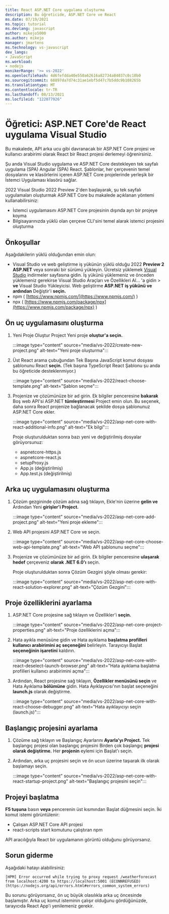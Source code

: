 ```yaml
---
title: React ASP.NET Core uygulama oluşturma
description: Bu öğreticide, ASP.NET Core ve React
ms.date: 07/19/2021
ms.topic: tutorial
ms.devlang: javascript
author: mikejo5000
ms.author: mikejo
manager: jmartens
ms.technology: vs-javascript
dev_langs:
- JavaScript
ms.workload:
- nodejs
monikerRange: '>= vs-2022'
ms.openlocfilehash: 4d6fefdda40e550a62616a82734a84037c0c10b0
ms.sourcegitcommit: 68897da7d74c31ae1ebf5d47c7b5ddc9b108265b
ms.translationtype: MT
ms.contentlocale: tr-TR
ms.lasthandoff: 08/13/2021
ms.locfileid: "122077926"
---
```

# <a name="tutorial-create-an-aspnet-core-app-with-react-in-visual-studio"></a>Öğretici: ASP.NET Core'de React uygulama Visual Studio

Bu makalede, API arka ucu gibi davranacak bir ASP.NET Core projesi ve kullanıcı arabirimi olarak React bir React projesi derlemeyi öğrenirsiniz.

Şu anda Visual Studio uygulama ve ASP.NET Core destekleyen tek sayfalı uygulama (SPA) Angular (SPA) React. Şablonlar, her çerçevenin temel dosyalarını ve klasörlerini içeren ASP.NET Core projelerinde yerleşik bir İstemci Uygulaması klasörü sağlar.

2022 Visual Studio 2022 Preview 2'den başlayarak, şu tek sayfalı uygulamaları oluşturmak ASP.NET Core bu makalede açıklanan yöntemi kullanabilirsiniz:

- İstemci uygulamasını ASP.NET Core projesinin dışında ayrı bir projeye koyma
- Bilgisayarınızda yüklü olan çerçeve CLI'sini temel alarak istemci projesini oluşturma

## <a name="prerequisites"></a>Önkoşullar

Aşağıdakilerin yüklü olduğundan emin olun:

- Visual Studio ve web geliştirme iş yükünün yüklü olduğu 2022 **Preview 2 ASP.NET** veya sonraki bir sürümü yükleyin. Ücretsiz yüklemek [Visual Studio](https://visualstudio.microsoft.com/downloads/) indirmeler sayfasına gidin.
  İş yükünü yüklemeniz ve önceden yüklemeniz gerekirse Visual Studio Araçları ve Özellikleri Al... 'a gidin  >  **ve** Visual Studio Yükleyicisi. Web geliştirme **ASP.NET iş yükünü ve ardından** Değiştir'i **seçin.**
- npm ( [https://www.npmjs.com/](https://www.npmjs.com/) ) 
- npx ( [https://www.npmjs.com/package/npx](https://www.npmjs.com/package/npx) )

## <a name="create-the-frontend-app"></a>Ön uç uygulamasını oluşturma

1. Yeni Proje Oluştur Project Yeni proje **oluştur'a seçin.** 

   :::image type="content" source="media/vs-2022/create-new-project.png" alt-text="Yeni proje oluşturma":::

1. Üst React arama çubuğundan Tek Başına JavaScript komut dosyası şablonunu React **seçin.** (Tek başına TypeScript React Şablonu şu anda bu öğreticide desteklenmiyor.)

   :::image type="content" source="media/vs-2022/react-choose-template.png" alt-text="Şablon seçme":::

1. Projenize ve çözümünüze bir ad girin. Ek bilgiler penceresine **bakarak** Boş web API'si ASP.NET **tümleştirmesi** Project emin olun. Bu seçenek, daha sonra React projenize bağlanacak şekilde dosya şablonunuz ASP.NET Core ekler.

   :::image type="content" source="media/vs-2022/asp-net-core-with-react-additional-info.png" alt-text="Ek bilgi":::

   Proje oluşturulduktan sonra bazı yeni ve değiştirilmiş dosyalar görüyorsunuz:

   - aspnetcore-https.js
   - aspnetcore-react.js
   - setupProxy.js
   - App.js (değiştirilmiş)
   - App.test.js (değiştirilmiş)

## <a name="create-the-backend-app"></a>Arka uç uygulamasını oluşturma

1. Çözüm gezgininde çözüm adına sağ tıklayın, Ekle'nin üzerine **gelin ve** Ardından Yeni **girişler'i Project.** 

   :::image type="content" source="media/vs-2022/asp-net-core-add-project.png" alt-text="Yeni proje ekleme":::

1. Web API projesini ASP.NET Core ve seçin.
 
   :::image type="content" source="media/vs-2022/asp-net-core-choose-web-api-template.png" alt-text="Web API şablonunu seçme":::

1. Projenize ve çözümünüze bir ad girin. Ek bilgiler penceresine **ulaşarak hedef** çerçeveniz **olarak .NET 6.0'ı** seçin.

   Proje oluşturulduktan sonra Çözüm Gezgini şöyle olması gerekir:

   :::image type="content" source="media/vs-2022/asp-net-core-with-react-solution-explorer.png" alt-text="Çözüm Gezgini":::

## <a name="set-the-project-properties"></a>Proje özelliklerini ayarlama

1. ASP.NET Core projesine sağ tıklayın ve Özellikler'i **seçin.**

   :::image type="content" source="media/vs-2022/asp-net-core-project-properties.png" alt-text="Proje özelliklerini açma"::: 
 
1. Hata ayıkla menüsüne gidin ve Hata ayıklama **başlatma profilleri kullanıcı arabirimini aç seçeneğini** belirleyin. Tarayıcıyı Başlat **seçeneğinin işaretini** kaldırın.

   :::image type="content" source="media/vs-2022/asp-net-core-with-react-deselect-launch-browser.png" alt-text="Hata ayıklama başlatma profilleri kullanıcı arabirimini açma"::: 

1. Ardından, React projesine sağ tıklayın, **Özellikler menüsünü seçin** ve Hata Ayıklama **bölümüne** gidin. Hata Ayıklayıcısı'nın başlat seçeneğini **launch.js** olarak değiştirme.
 
   :::image type="content" source="media/vs-2022/asp-net-core-with-react-choose-debugger.png" alt-text="Hata ayıklayıcıyı seçin (launch.js)":::

## <a name="set-the-startup-project"></a>Başlangıç projesini ayarlama

1. Çözüme sağ tıklayın ve Başlangıç Ayarlarını **Ayarla'yı Project.** Tek başlangıç projesi olan başlangıç projesini Birden çok başlangıç **projesi olarak değiştirme.** Her **projenin** eylemi için Başlat'ı seçin.
  
1. Ardından, arka uç projesini seçin ve ön ucun üzerine taşıarak ilk olarak başlamayı seçin.

   :::image type="content" source="media/vs-2022/asp-net-core-with-react-startup-project.png" alt-text="Başlangıç projesini seçin":::

## <a name="start-the-project"></a>Projeyi başlatma

**F5 tuşuna** basın **veya** pencerenin üst kısmından Başlat düğmesini seçin. İki komut istemi görüntülenir:

- Çalışan ASP.NET Core API projesi
- react-scripts start komutunu çalıştıran npm

API aracılığıyla React bir uygulamanın görüntü olduğunu görüyorsanız.

## <a name="troubleshooting"></a>Sorun giderme

Aşağıdaki hatayı alabilirsiniz:

```
[HPM] Error occurred while trying to proxy request /weatherforecast from localhost:4200 to https://localhost:5001 (ECONNREFUSED) (https://nodejs.org/api/errors.html#errors_common_system_errors)
```

Bu sorunu görüyorsanız, ön uç büyük olasılıkla arka uç öncesinde başlamıştır. Arka uç komut isteminin çalışır olduğunu gördüğünüzde, tarayıcıda React App'i yenilemeniz gerekir.
